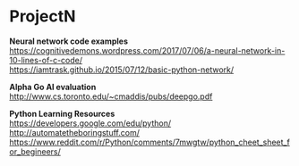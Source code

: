 # ProjectN

<b>Neural network code examples</b><br />
https://cognitivedemons.wordpress.com/2017/07/06/a-neural-network-in-10-lines-of-c-code/<br />
https://iamtrask.github.io/2015/07/12/basic-python-network/<br />

<b>Alpha Go AI evaluation</b><br />
http://www.cs.toronto.edu/~cmaddis/pubs/deepgo.pdf<br />

<b>Python Learning Resources</b><br />
https://developers.google.com/edu/python/<br />
http://automatetheboringstuff.com/<br />
https://www.reddit.com/r/Python/comments/7mwgtw/python_cheet_sheet_for_begineers/
